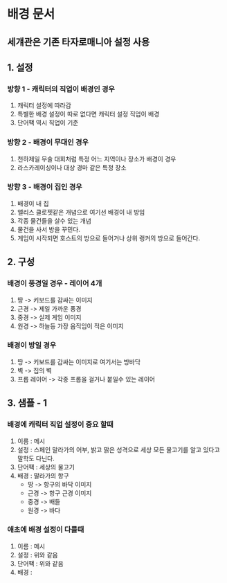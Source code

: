 # 배경 문서
## 세걔관은 기존 타자로매니아 설정 사용

## 1. 설정
### 방향 1 - 캐릭터의 직업이 배경인 경우
1) 캐릭터 설정에 따라감
2) 특별한 배경 설정이 따로 없다면 캐릭터 설정 직업이 배경
3) 단어팩 역시 직업이 기준

### 방향 2 - 배경이 무대인 경우
1) 천하제일 무술 대회처럼 특정 어느 지역이나 장소가 배경이 경우
2) 라스카레이싱이나 대상 경마 같은 특정 장소
  
### 방향 3 - 배경이 집인 경우
1) 배경이 내 집
2) 앨리스 클로젯같은 개념으로 여기선 배경이 내 방임
3) 각종 물건들을 살수 있는 개념
4) 물건을 사서 방을 꾸민다.
5) 게임이 시작되면 호스트의 방으로 들어거나 상위 랭커의 방으로 들어간다. 

## 2. 구성
### 배경이 풍경일 경우 - 레이어 4개
1) 땅 -> 키보드를 감싸는 이미지 
2) 근경 -> 제일 가까운 풍경
3) 중경 -> 실제 게임 이미지
4) 원경 -> 하늘등 가장 움직임이 적은 이미지

### 배경이 방일 경우 
1) 땅 -> 키보드를 감싸는 이미지로 여기서는 방바닥
2) 벽 -> 집의 벽
3) 프롭 레이어 -> 각종 프롭을 걸거나 붙일수 있는 레이어   

## 3. 샘플 - 1 
### 배경에 캐릭터 직업 설정이 중요 할때 
1) 이름 : 메시
2) 설정 : 스페인 말라가의 어부, 밝고 맑은 성격으로 세상 모든 물고기를 알고 있다고 말학도 다닌다.
3) 단어팩 : 세상의 물고기
4) 배경 : 말라가의 항구
    - 땅 -> 항구의 바닥 이미지
    - 근경 -> 항구 근경 이미지
    - 중경 -> 배들
    - 원경 -> 바다   

### 애초에 배경 설정이 다를때 
1) 이름 : 메시
2) 설정 : 위와 같음
3) 단어팩 : 위와 같음
4) 배경 :  
